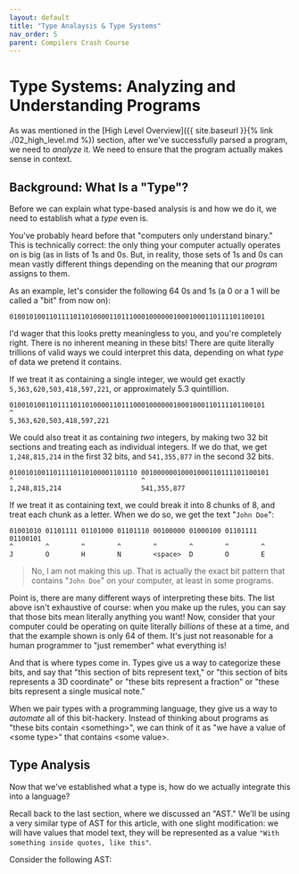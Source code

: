 ```yaml
---
layout: default
title: "Type Analaysis & Type Systems"
nav_order: 5
parent: Compilers Crash Course
---
```


# Type Systems: Analyzing and Understanding Programs

As was mentioned in the [High Level Overview]({{ site.baseurl }}{% link ./02_high_level.md %}) section, after we've successfully parsed a program, we need to *analyze* it. We need to ensure that the program actually makes sense in context. 

## Background: What Is a "Type"?

Before we can explain what type-based analysis is and how we do it, we need to establish what a *type* even is. 

You've probably heard before that "computers only understand binary." This is technically correct: the only thing your computer actually operates on is big (as in  lists of 1s and 0s. But, in reality, those sets of 1s and 0s can mean vastly different things depending on the meaning that our *program* assigns to them. 

As an example, let's consider the following 64 0s and 1s (a 0 or a 1 will be called a "bit" from now on):

~~~
0100101001101111011010000110111000100000010001000110111101100101
~~~

I'd wager that this looks pretty meaningless to you, and you're completely right. There is no inherent meaning in these bits! There are quite literally trillions of valid ways we could interpret this data, depending on what *type* of data we pretend it contains. 

If we treat it as containing a single integer, we would get exactly `5,363,620,503,418,597,221`, or approximately 5.3 quintillion.

~~~
0100101001101111011010000110111000100000010001000110111101100101
^                                
5,363,620,503,418,597,221                  
~~~

We could also treat it as containing *two* integers, by making two 32 bit sections and treating each as individual integers. If we do that, we get `1,248,815,214` in the first 32 bits, and `541,355,877` in the second 32 bits.

~~~
01001010011011110110100001101110 00100000010001000110111101100101
^                                ^
1,248,815,214                    541,355,877
~~~

If we treat it as containing text, we could break it into 8 chunks of 8, and treat each chunk as a letter. When we do so, we get the text "`John Doe`":

~~~
01001010 01101111 01101000 01101110 00100000 01000100 01101111 01100101
^        ^        ^        ^        ^        ^        ^        ^
J        O        H        N        <space>  D        O        E
~~~

> No, I am not making this up. That is actually the exact bit pattern that contains "`John Doe`" on your computer, at least in some programs.

Point is, there are many different ways of interpreting these bits. The list above isn't exhaustive of course: when you make up the rules, you can say that those bits mean literally anything you want! Now, consider that your computer could be operating on quite literally *billions* of these at a time, and that the example shown is only 64 of them. It's just not reasonable for a human programmer to "just remember" what everything is! 

And that is where types come in. Types give us a way to categorize these bits, and say that "this section of bits represent text," or "this section of bits represents a 3D coordinate" or "these bits represent a fraction" or "these bits represent a single musical note." 

When we pair types with a programming language, they give us a way to *automate* all of this bit-hackery. Instead of thinking about programs as "these bits contain \<something\>", we can think of it as "we have a value of \<some type\>" that contains \<some value\>.  

## Type Analysis

Now that we've established what a type is, how do we actually integrate this into a language? 

Recall back to the last section, where we discussed an "AST." We'll be using a very similar type of AST for this article, with one slight modification: we will have values that model text, they will be represented as a value `"With something inside quotes, like this"`.

Consider the following AST: 